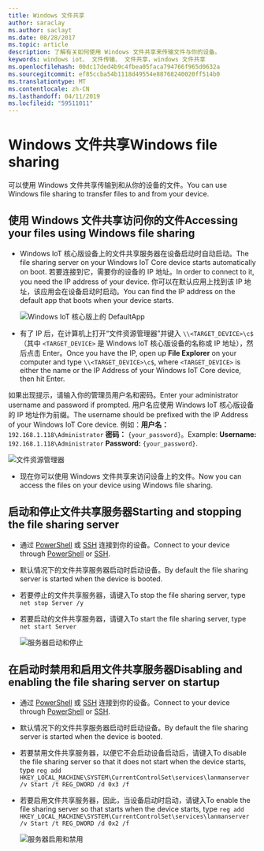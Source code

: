 ```yaml
---
title: Windows 文件共享
author: saraclay
ms.author: saclayt
ms.date: 08/28/2017
ms.topic: article
description: 了解有关如何使用 Windows 文件共享来传输文件与你的设备。
keywords: windows iot、 文件传输、 文件共享，windows 文件共享
ms.openlocfilehash: 00dc17ded4b9c4fbea05faca794766f965d0632a
ms.sourcegitcommit: ef85ccba54b1118d49554e88768240020ff514b0
ms.translationtype: MT
ms.contentlocale: zh-CN
ms.lasthandoff: 04/11/2019
ms.locfileid: "59511011"
---
```

# <a name="windows-file-sharing"></a><span data-ttu-id="37f51-104">Windows 文件共享</span><span class="sxs-lookup"><span data-stu-id="37f51-104">Windows file sharing</span></span>

<span data-ttu-id="37f51-105">可以使用 Windows 文件共享传输到和从你的设备的文件。</span><span class="sxs-lookup"><span data-stu-id="37f51-105">You can use Windows file sharing to transfer files to and from your device.</span></span>

## <a name="accessing-your-files-using-windows-file-sharing"></a><span data-ttu-id="37f51-106">使用 Windows 文件共享访问你的文件</span><span class="sxs-lookup"><span data-stu-id="37f51-106">Accessing your files using Windows file sharing</span></span>
* <span data-ttu-id="37f51-107">Windows IoT 核心版设备上的文件共享服务器在设备启动时自动启动。</span><span class="sxs-lookup"><span data-stu-id="37f51-107">The file sharing server on your Windows IoT Core device starts automatically on boot.</span></span>  <span data-ttu-id="37f51-108">若要连接到它，需要你的设备的 IP 地址。</span><span class="sxs-lookup"><span data-stu-id="37f51-108">In order to connect to it, you need the IP address of your device.</span></span>  <span data-ttu-id="37f51-109">你可以在默认应用上找到该 IP 地址，该应用会在设备启动时启动。</span><span class="sxs-lookup"><span data-stu-id="37f51-109">You can find the IP address on the default app that boots when your device starts.</span></span>

    ![Windows IoT 核心版上的 DefaultApp](../media/WindowsFileSharing/DefaultApp.png)
    
* <span data-ttu-id="37f51-111">有了 IP 后，在计算机上打开“文件资源管理器”并键入 `\\<TARGET_DEVICE>\c$`（其中 `<TARGET_DEVICE>` 是 Windows IoT 核心版设备的名称或 IP 地址），然后点击 Enter。</span><span class="sxs-lookup"><span data-stu-id="37f51-111">Once you have the IP, open up **File Explorer** on your computer and type `\\<TARGET_DEVICE>\c$`, where `<TARGET_DEVICE>` is either the name or the IP Address of your Windows IoT Core device, then hit Enter.</span></span>  

<span data-ttu-id="37f51-112">如果出现提示，请输入你的管理员用户名和密码。</span><span class="sxs-lookup"><span data-stu-id="37f51-112">Enter your administrator username and password if prompted.</span></span> <span data-ttu-id="37f51-113">用户名应使用 Windows IoT 核心版设备的 IP 地址作为前缀。</span><span class="sxs-lookup"><span data-stu-id="37f51-113">The username should be prefixed with the IP Address of your Windows IoT Core device.</span></span> <span data-ttu-id="37f51-114">例如：**用户名：**`192.168.1.118\Administrator`  **密码：** `{your_password}`。</span><span class="sxs-lookup"><span data-stu-id="37f51-114">Example: **Username:** `192.168.1.118\Administrator`  **Password:** `{your_password}`.</span></span>

![文件资源管理器](../media/WindowsFileSharing/smb_file_explorer.png)

* <span data-ttu-id="37f51-116">现在你可以使用 Windows 文件共享来访问设备上的文件。</span><span class="sxs-lookup"><span data-stu-id="37f51-116">Now you can access the files on your device using Windows file sharing.</span></span>

## <a name="starting-and-stopping-the-file-sharing-server"></a><span data-ttu-id="37f51-117">启动和停止文件共享服务器</span><span class="sxs-lookup"><span data-stu-id="37f51-117">Starting and stopping the file sharing server</span></span>
* <span data-ttu-id="37f51-118">通过 [PowerShell](../connect-your-device/powershell.md) 或 [SSH](../connect-your-device/ssh.md) 连接到你的设备。</span><span class="sxs-lookup"><span data-stu-id="37f51-118">Connect to your device through [PowerShell](../connect-your-device/powershell.md) or [SSH](../connect-your-device/ssh.md).</span></span>
* <span data-ttu-id="37f51-119">默认情况下的文件共享服务器启动时启动设备。</span><span class="sxs-lookup"><span data-stu-id="37f51-119">By default the file sharing  server is started when the device is booted.</span></span>
* <span data-ttu-id="37f51-120">若要停止的文件共享服务器，请键入</span><span class="sxs-lookup"><span data-stu-id="37f51-120">To stop the file sharing  server, type</span></span> `net stop Server /y`
* <span data-ttu-id="37f51-121">若要启动的文件共享服务器，请键入</span><span class="sxs-lookup"><span data-stu-id="37f51-121">To start the file sharing  server, type</span></span> `net start Server`

    ![服务器启动和停止](../media/WindowsFileSharing/smb_start_stop.png)
    
## <a name="disabling-and-enabling-the-file-sharing-server-on-startup"></a><span data-ttu-id="37f51-123">在启动时禁用和启用文件共享服务器</span><span class="sxs-lookup"><span data-stu-id="37f51-123">Disabling and enabling the file sharing server on startup</span></span>
* <span data-ttu-id="37f51-124">通过 [PowerShell](../connect-your-device/powershell.md) 或 [SSH](../connect-your-device/ssh.md) 连接到你的设备。</span><span class="sxs-lookup"><span data-stu-id="37f51-124">Connect to your device through [PowerShell](../connect-your-device/powershell.md) or [SSH](../connect-your-device/ssh.md).</span></span>
* <span data-ttu-id="37f51-125">默认情况下的文件共享服务器启动时启动设备。</span><span class="sxs-lookup"><span data-stu-id="37f51-125">By default the file sharing  server is started when the device is booted.</span></span>
* <span data-ttu-id="37f51-126">若要禁用文件共享服务器，以便它不会启动设备启动后，请键入</span><span class="sxs-lookup"><span data-stu-id="37f51-126">To disable the file sharing  server so that it does not start when the device starts, type</span></span> `reg add HKEY_LOCAL_MACHINE\SYSTEM\CurrentControlSet\services\lanmanserver /v Start /t REG_DWORD /d 0x3 /f`
* <span data-ttu-id="37f51-127">若要启用文件共享服务器，因此，当设备启动时启动，请键入</span><span class="sxs-lookup"><span data-stu-id="37f51-127">To enable the file sharing  server so that starts when the device starts, type</span></span> `reg add HKEY_LOCAL_MACHINE\SYSTEM\CurrentControlSet\services\lanmanserver /v Start /t REG_DWORD /d 0x2 /f`

    ![服务器启用和禁用](../media/WindowsFileSharing/smb_enable_disable.png)

